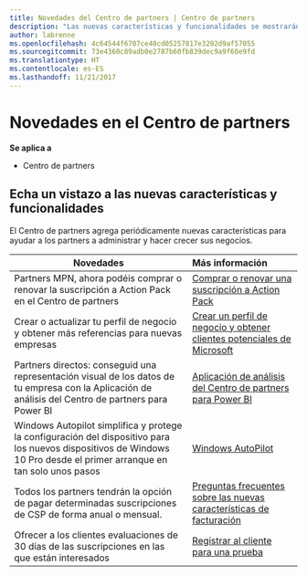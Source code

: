 ```yaml
---
title: Novedades del Centro de partners | Centro de partners
description: "Las nuevas características y funcionalidades se mostrarán aquí."
author: labrenne
ms.openlocfilehash: 4c64544f6707ce40cd05257817e3292d9af57055
ms.sourcegitcommit: 73e4360c89adb0e2787b60fb839dec9a9f60e9fd
ms.translationtype: HT
ms.contentlocale: es-ES
ms.lasthandoff: 11/21/2017
---
```

# <a name="whats-new-in-partner-center"></a>Novedades en el Centro de partners

**Se aplica a**

-  Centro de partners

## <a name="check-out-new-features-and-capabilities"></a>Echa un vistazo a las nuevas características y funcionalidades 

El Centro de partners agrega periódicamente nuevas características para ayudar a los partners a administrar y hacer crecer sus negocios.


|**Novedades**   |**Más información**   |
|----------------------|:-----------------|
|Partners MPN, ahora podéis comprar o renovar la suscripción a Action Pack en el Centro de partners   | [Comprar o renovar una suscripción a Action Pack](mpn-get-action-pack.md)|
|Crear o actualizar tu perfil de negocio y obtener más referencias para nuevas empresas   | [Crear un perfil de negocio y obtener clientes potenciales de Microsoft](referrals.md)|
|Partners directos: conseguid una representación visual de los datos de tu empresa con la Aplicación de análisis del Centro de partners para Power BI   | [Aplicación de análisis del Centro de partners para Power BI](power-bi-app-for-direct-partners.md)   |
|Windows Autopilot simplifica y protege la configuración del dispositivo para los nuevos dispositivos de Windows 10 Pro desde el primer arranque en tan solo unos pasos   |[Windows AutoPilot](autopilot.md)   |
|Todos los partners tendrán la opción de pagar determinadas suscripciones de CSP de forma anual o mensual.   |[Preguntas frecuentes sobre las nuevas características de facturación](faq-about-new-billing-features.md)   |
|Ofrecer a los clientes evaluaciones de 30 días de las suscripciones en las que están interesados   |[Registrar al cliente para una prueba](offer-your-customers-trials-of-microsoft-products.md)   